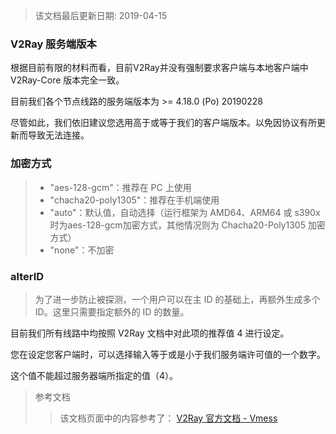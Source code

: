 > 该文档最后更新日期: 2019-04-15

### V2Ray 服务端版本

根据目前有限的材料而看，目前V2Ray并没有强制要求客户端与本地客户端中 V2Ray-Core 版本完全一致。

目前我们各个节点线路的服务端版本为 >= 4.18.0 (Po) 20190228

<div class="info"> 尽管如此，我们依旧建议您选用高于或等于我们的客户端版本。以免因协议有所更新而导致无法连接。</div>


### 加密方式


> - "aes-128-gcm"：推荐在 PC 上使用
> - "chacha20-poly1305"：推荐在手机端使用
> - "auto"：默认值，自动选择（运行框架为 AMD64、ARM64 或 s390x 时为aes-128-gcm加密方式，其他情况则为 Chacha20-Poly1305 加密方式）
> - "none"：不加密

### alterID

> 为了进一步防止被探测，一个用户可以在主 ID 的基础上，再额外生成多个 ID。这里只需要指定额外的 ID 的数量。

目前我们所有线路中均按照 V2Ray 文档中对此项的推荐值 4 进行设定。

您在设定您客户端时，可以选择输入等于或是小于我们服务端许可值的一个数字。

这个值不能超过服务器端所指定的值（4）。

> 参考文档
>>该文档页面中的内容参考了：
>>[V2Ray 官方文档 - Vmess](https://www.v2ray.com/chapter_02/protocols/vmess.html)
